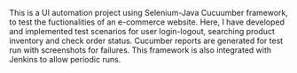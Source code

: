 This is a UI automation project using Selenium-Java Cucuumber framework, to test the fuctionalities of an e-commerce website.
Here, I have developed and implemented test scenarios for user login-logout, searching product inventory and check order status.
Cucumber reports are generated for test run with screenshots for failures.
This framework is also integrated with Jenkins to allow periodic runs.
